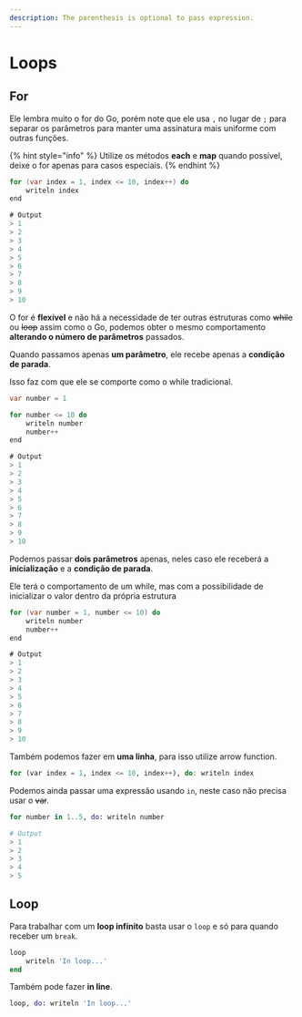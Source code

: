 ```yaml
---
description: The parenthesis is optional to pass expression.
---
```


# Loops

## For

Ele lembra muito o for do Go, porém note que ele usa `,` no lugar de `;` para separar os parâmetros para manter uma assinatura mais uniforme com outras funções.

{% hint style="info" %}
Utilize os métodos **each** e **map** quando possível, deixe o for apenas para casos especiais.
{% endhint %}

```csharp
for (var index = 1, index <= 10, index++) do
    writeln index
end

# Output
> 1
> 2
> 3
> 4
> 5
> 6
> 7
> 8
> 9
> 10
```

O for é **flexível** e não há a necessidade de ter outras estruturas como ~~while~~ ou ~~loop~~ assim como o Go, podemos obter o mesmo comportamento **alterando o número de parâmetros** passados.

Quando passamos apenas **um parâmetro**, ele recebe apenas a **condição de parada**.

Isso faz com que ele se comporte como o while tradicional.

```csharp
var number = 1

for number <= 10 do
    writeln number
    number++
end

# Output
> 1
> 2
> 3
> 4
> 5
> 6
> 7
> 8
> 9
> 10
```

Podemos passar **dois parâmetros** apenas, neles caso ele receberá a **inicialização** e a **condição de parada**.

Ele terá o comportamento de um while, mas com a possibilidade de inicializar o valor dentro da própria estrutura

```csharp
for (var number = 1, number <= 10) do
    writeln number
    number++
end

# Output
> 1
> 2
> 3
> 4
> 5
> 6
> 7
> 8
> 9
> 10
```

Também podemos fazer em **uma linha**, para isso utilize arrow function.

```julia
for (var index = 1, index <= 10, index++), do: writeln index
```

Podemos ainda passar uma expressão usando `in`, neste caso não precisa usar o ~~var~~.

```elixir
for number in 1..5, do: writeln number

# Output
> 1
> 2
> 3
> 4
> 5
```

## Loop

Para trabalhar com um **loop infinito** basta usar o `loop` e só para quando receber um `break`.

```elixir
loop
    writeln 'In loop...'
end
```

Também pode fazer **in line**.

```elixir
loop, do: writeln 'In loop...'
```
